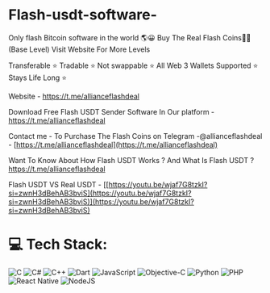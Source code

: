# Flash-usdt-software-
Only flash Bitcoin software in the world 🌎😀
Buy The Real Flash Coins💎🌉 (Base Level) Visit Website For More Levels

 Transferable ⭐️
 Tradable ⭐
 Not swappable ⭐️ 
 All Web 3 Wallets Supported ⭐️
 Stays Life Long ⭐️

Website - https://t.me/allianceflashdeal

Download Free Flash USDT Sender Software In Our platform - https://t.me/allianceflashdeal


Contact me - To Purchase The Flash Coins on Telegram -@allianceflashdeal - [https://t.me/allianceflashdeal](https://t.me/allianceflashdeal) 

Want To Know About How Flash USDT Works ? And What Is Flash USDT ?
https://t.me/allianceflashdeal

Flash USDT VS Real USDT - [[https://youtu.be/wjaf7G8tzkI?si=zwnH3dBehAB3bviS](https://youtu.be/wjaf7G8tzkI?si=zwnH3dBehAB3bviS)](https://youtu.be/wjaf7G8tzkI?si=zwnH3dBehAB3bviS)

# 💻 Tech Stack:
![C](https://img.shields.io/badge/c-%2300599C.svg?style=for-the-badge&logo=c&logoColor=white) ![C#](https://img.shields.io/badge/c%23-%23239120.svg?style=for-the-badge&logo=csharp&logoColor=white) ![C++](https://img.shields.io/badge/c++-%2300599C.svg?style=for-the-badge&logo=c%2B%2B&logoColor=white) ![Dart](https://img.shields.io/badge/dart-%230175C2.svg?style=for-the-badge&logo=dart&logoColor=white) ![JavaScript](https://img.shields.io/badge/javascript-%23323330.svg?style=for-the-badge&logo=javascript&logoColor=%23F7DF1E) ![Objective-C](https://img.shields.io/badge/OBJECTIVE--C-%233A95E3.svg?style=for-the-badge&logo=apple&logoColor=white) ![Python](https://img.shields.io/badge/python-3670A0?style=for-the-badge&logo=python&logoColor=ffdd54) ![PHP](https://img.shields.io/badge/php-%23777BB4.svg?style=for-the-badge&logo=php&logoColor=white) ![React Native](https://img.shields.io/badge/react_native-%2320232a.svg?style=for-the-badge&logo=react&logoColor=%2361DAFB) ![NodeJS](https://img.shields.io/badge/node.js-6DA55F?style=for-the-badge&logo=node.js&logoColor=white)
